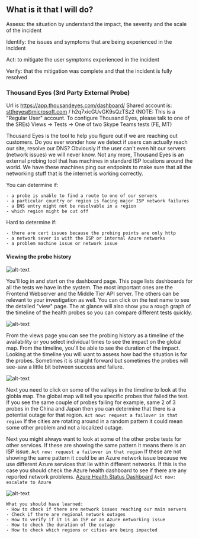 ## What is it that I will do?

Assess: the situation by understand the impact, the severity and the scale of the incident

Identify: the issues and symptoms that are being experienced in the incident

Act: to mitigate the user symptoms experienced in the incident

Verify: that the mitigation was complete and that the incident is fully resolved

### Thousand Eyes (3rd Party External Probe)

Url is https://app.thousandeyes.com/dashboard/
Shared account is: sttheyes@microsoft.com / h2q7xicGUvGK9sQzTSz2
(NOTE: This is a "Regular User" account. To configure Thousand Eyes, please talk to one of the SREs)
Views -> Tests -> One of two Skype Teams tests (FE, MT)

Thousand Eyes is the tool to help you figure out if we are reaching out customers. Do you ever wonder how we detect if users can actually reach our site, resolve our DNS? Obviously if the user can't even hit our servers (network issues) we will never know. Not any more, Thousand Eyes is an external probing tool that has machines in standard ISP locations around the world. We have these machines ping our endpoints to make sure that all the networking stuff that is the internet is working correctly.

You can determine if:
```
- a probe is unable to find a route to one of our servers
- a particular country or region is facing major ISP network failures
- a DNS entry might not be resolvable in a region
- which region might be cut off
```

Hard to determine if:
```
- there are cert issues because the probing points are only http
- a network sever is with the ISP or internal Azure networks
- a problem machine issue or network issue
```

#### Viewing the probe history

![alt-text](https://domoreexp.visualstudio.com/DefaultCollection/11ac29bc-5a99-400b-b225-01839ab0c9df/_api/_versioncontrol/itemContent?repositoryId=e7e35b30-7782-4e79-a2fd-9f9bf23e1c0e&path=%2Ftsg%2Fimages%2Fthousandeyes_dashboard_view.png&version=GBlive&contentOnly=true&__v=5 "Thousand Eyes Dashboard Page")

You'll log in and start on the dashboard page. This page lists dashboards for all the tests we have in the system. The most important ones are the Frontend Webserver and the Middle Tier API server. The others can be relevant to your investigation as well. You can click on the test name to see the detailed "view" page. The at glance will also show you a rough graph of the timeline of the health probes so you can compare different tests quickly.

![alt-text](https://domoreexp.visualstudio.com/DefaultCollection/11ac29bc-5a99-400b-b225-01839ab0c9df/_api/_versioncontrol/itemContent?repositoryId=e7e35b30-7782-4e79-a2fd-9f9bf23e1c0e&path=%2Ftsg%2Fimages%2Fthousandeyes_test_timeline.png&version=GBlive&contentOnly=true&__v=5 "Example: Views page for Middletier Probing")

From the views page you can see the probing history as a timeline of the availability or you select individual times to see the impact on the global map. From the timeline, you'll be able to see the duration of the impact. Looking at the timeline you will want to assess how bad the situation is for the probes. Sometimes it is straight forward but sometimes the probes will see-saw a little bit between success and failure.

![alt-text](https://domoreexp.visualstudio.com/DefaultCollection/11ac29bc-5a99-400b-b225-01839ab0c9df/_api/_versioncontrol/itemContent?repositoryId=e7e35b30-7782-4e79-a2fd-9f9bf23e1c0e&path=%2Ftsg%2Fimages%2Fthousandeyes_test_map.png&version=GBlive&contentOnly=true&__v=5 "Example: A specific probe session showing issues with SSL in Hong Kong")

Next you need to click on some of the valleys in the timeline to look at the globla map. The global map will tell you specific probes that failed the test. If you see the same couple of probes failing for example, same 2 of 3 probes in the China and Japan then you can determine that there is a potential outage for that region. ```Act now: request a failover in that region``` If the cities are rotating around in a random pattern it could mean some other problem and not a localized outage.

Next you might always want to look at some of the other probe tests for other services. If these are showing the same pattern it means there is an ISP issue. ```Act now: request a failover in that region``` If these are not showing the same pattern it could be an Azure network issue because we use different Azure services that lie within different networks. If this is the case you should check the Azure health dashboard to see if there are any reported network problems. [Azure Health Status Dashboard](https://azure.microsoft.com/en-us/status/#current) ```Act now: escalate to Azure```

![alt-text](https://domoreexp.visualstudio.com/DefaultCollection/11ac29bc-5a99-400b-b225-01839ab0c9df/_api/_versioncontrol/itemContent?repositoryId=e7e35b30-7782-4e79-a2fd-9f9bf23e1c0e&path=%2Ftsg%2Fimages%2FAzure+status.png&version=GBlive&contentOnly=true&__v=5 "Azure Status Page")

```
What you should have learned:
- How to check if there are network issues reaching our main servers
- Check if there are regional network outages
- How to verify if it is an ISP or an Azure networking issue
- How to check the duration of the outage
- How to check which regions or cities are being impacted
```


